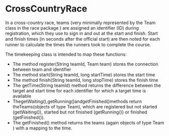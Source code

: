 # CrossCountryRace
In a cross-country race, teams (very minimally represented by the Team class in the race package ) are assigned an identifier (ID) during registration, which they use to sign in and out at the start and finish.
Start and finish times (in seconds after the oﬀicial start) are then noted for each runner to calculate the times the runners took to complete the course.

The timekeeping class is intended to map these functions:
- The method register(String teamId, Team team) stores the connection between team and identifier
- The method start(String teamId, long startTime) stores the start time
- The method finish(String teamId, long stopTime) stores the finish time
- The getTime(String teamId) method returns the difference between the target and start time for each identifier for which a target time is available
- ThegetWaiting(),getRunning()andgetFinished()methods return theTeams(objects of type Team), which are registered but not started (getWaiting()), started but not finished (getRunning()) or finished (getFinished()).
- The getFinished() method returns the teams (again objects of type Team ) with a mapping to the time.

